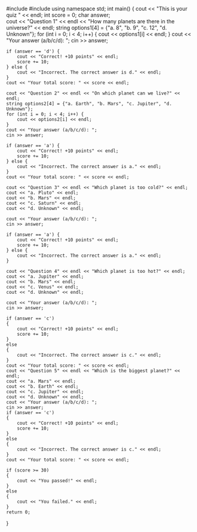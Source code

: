 #include <iostream>
#include <string>
using namespace std;
int main() 
{
    cout << "This is your quiz " << endl;
    int score = 0;
    char answer;    
    cout << "Question 1" << endl << "How many planets are there in the universe?" << endl;
    string options1[4] = {"a. 8", "b. 9", "c. 12", "d. Unknown"};
    for (int i = 0; i < 4; i++) {
        cout << options1[i] << endl;
    }
    cout << "Your answer (a/b/c/d): ";
    cin >> answer;

    if (answer == 'd') {
        cout << "Correct! +10 points" << endl;
        score += 10;
    } else {
        cout << "Incorrect. The correct answer is d." << endl;
    }
    cout << "Your total score: " << score << endl;

    cout << "Question 2" << endl << "On which planet can we live?" << endl;
    string options2[4] = {"a. Earth", "b. Mars", "c. Jupiter", "d. Unknown"};
    for (int i = 0; i < 4; i++) {
        cout << options2[i] << endl;
    }
    cout << "Your answer (a/b/c/d): ";
    cin >> answer;

    if (answer == 'a') {
        cout << "Correct! +10 points" << endl;
        score += 10;
    } else {
        cout << "Incorrect. The correct answer is a." << endl;
    }
    cout << "Your total score: " << score << endl;

    cout << "Question 3" << endl << "Which planet is too cold?" << endl;
    cout << "a. Pluto" << endl;
    cout << "b. Mars" << endl;
    cout << "c. Saturn" << endl;
    cout << "d. Unknown" << endl;

    cout << "Your answer (a/b/c/d): ";
    cin >> answer;

    if (answer == 'a') {
        cout << "Correct! +10 points" << endl;
        score += 10;
    } else {
        cout << "Incorrect. The correct answer is a." << endl;
    }

    cout << "Question 4" << endl << "Which planet is too hot?" << endl;
    cout << "a. Jupiter" << endl;
    cout << "b. Mars" << endl;
    cout << "c. Venus" << endl;
    cout << "d. Unknown" << endl;

    cout << "Your answer (a/b/c/d): ";
    cin >> answer;

    if (answer == 'c') 
    {
        cout << "Correct! +10 points" << endl;
        score += 10;
    } 
    else
    {
        cout << "Incorrect. The correct answer is c." << endl;
    }
    cout << "Your total score: " << score << endl;
    cout << "Question 5" << endl << "Which is the biggest planet?" << endl;
    cout << "a. Mars" << endl;
    cout << "b. Earth" << endl;
    cout << "c. Jupiter" << endl;
    cout << "d. Unknown" << endl;
    cout << "Your answer (a/b/c/d): ";
    cin >> answer;
    if (answer == 'c')
    {
        cout << "Correct! +10 points" << endl;
        score += 10;
    } 
    else 
    {
        cout << "Incorrect. The correct answer is c." << endl;
    }
    cout << "Your total score: " << score << endl;

    if (score >= 30)
    {
        cout << "You passed!" << endl;
    }
    else
    {
        cout << "You failed." << endl;
    }
    return 0;
}
